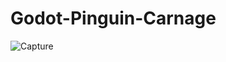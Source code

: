 # Godot-Pinguin-Carnage

![Capture](https://github.com/TeamGlobglogabgalab/Pinguin_Carnage/Capture.PNG?raw=true)
